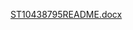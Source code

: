 [ST10438795README.docx](https://github.com/Looweez/DragonGame/files/14957646/ST10438795README.docx)
